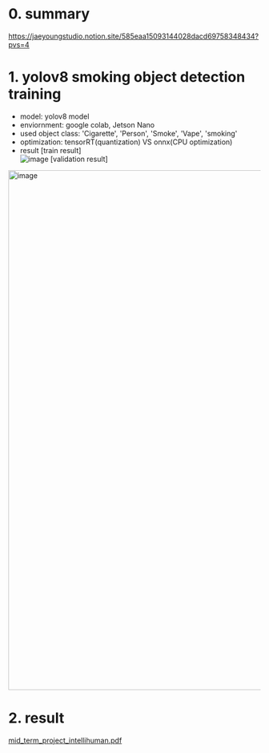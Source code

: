 # 0. summary
https://jaeyoungstudio.notion.site/585eaa15093144028dacd69758348434?pvs=4

# 1. yolov8 smoking object detection training
- model: yolov8 model
- enviornment: google colab, Jetson Nano
- used object class: 'Cigarette', 'Person', 'Smoke', 'Vape', 'smoking'
- optimization: tensorRT(quantization) VS onnx(CPU optimization)
- result
[train result]  
![image](https://github.com/IntelliHuman/time-specific-yolov8-object-detection/assets/61938029/652d1039-5879-43be-b159-1dc88094df7e)
[validation result]  
<img width="1037" alt="image" src="https://github.com/IntelliHuman/time-specific-yolov8-object-detection/assets/61938029/c2c5a381-13cc-40bf-922f-94746ca7b878">  

# 2. result
[mid_term_project_intellihuman.pdf](https://github.com/IntelliHuman/time-specific-yolov8-object-detection-Jetson_Nano/files/15336201/mid_term_project_intellihuman.pdf)


